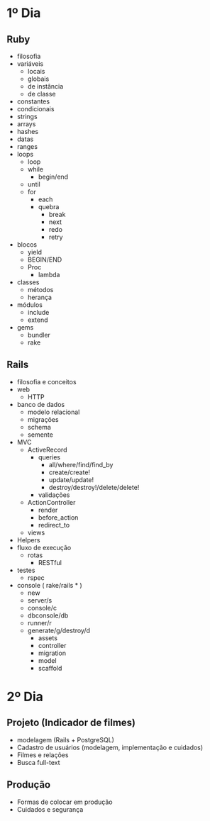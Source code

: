 # 1º Dia
## Ruby
- filosofia
- variáveis
	- locais
	- globais
	- de instância
	- de classe
- constantes
- condicionais
- strings
- arrays
- hashes
- datas
- ranges
- loops
	- loop
	- while
		- begin/end
	- until
	- for
		- each
		- quebra
			- break
			- next
			- redo
			- retry
- blocos
	- yield
	- BEGIN/END
	- Proc
		- lambda
- classes
	- métodos
	- herança
- módulos
	- include
	- extend
- gems
	- bundler
	- rake
## Rails
- filosofia e conceitos
- web
	- HTTP
- banco de dados
	- modelo relacional
	- migrações
	- schema
	- semente
- MVC
	- ActiveRecord
		- queries
			- all/where/find/find_by
			- create/create!
			- update/update!
			- destroy/destroy!/delete/delete!
		- validações
	- ActionController
		- render
		- before_action
		- redirect_to
	- views
- Helpers
- fluxo de execução
	- rotas
		- RESTful
- testes
	- rspec
- console ( rake/rails * )
	- new
	- server/s
	- console/c
	- dbconsole/db
	- runner/r
	- generate/g/destroy/d
		- assets
		- controller
		- migration
		- model
		- scaffold

# 2º Dia
## Projeto (Indicador de filmes)
- modelagem (Rails + PostgreSQL)
- Cadastro de usuários (modelagem, implementação e cuidados)
- Filmes e relações 
- Busca full-text
## Produção
- Formas de colocar em produção
- Cuidados e segurança
